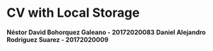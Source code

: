 # CV with Local Storage

__Néstor David Bohorquez Galeano - 20172020083__
__Daniel Alejandro Rodriguez Suarez - 20172020009__
